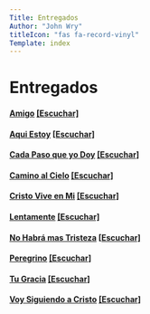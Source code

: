 ```yaml
---
Title: Entregados
Author: "John Wry"
titleIcon: "fas fa-record-vinyl"
Template: index
---
```


# Entregados

#### [Amigo]() [[Escuchar]](https://cloud.cc3d.org/index.php/s/eQsDkywBXYWQyew)

#### [Aqui Estoy]() [[Escuchar]](https://cloud.cc3d.org/index.php/s/eTHAyrHf4W2jLzN)

#### [Cada Paso que yo Doy]() [[Escuchar]](https://cloud.cc3d.org/index.php/s/ZMB6EfyS2ezmiGg)

#### [Camino al Cielo]() [[Escuchar]](https://cloud.cc3d.org/index.php/s/BkgrLQsJiEaNF6J)

#### [Cristo Vive en Mi]() [[Escuchar]](https://cloud.cc3d.org/index.php/s/5okg7EDYL2na7Hg)

#### [Lentamente]() [[Escuchar]](https://cloud.cc3d.org/index.php/s/bCqyrW7sbszcwrJ)

#### [No Habrá mas Tristeza]() [[Escuchar]](https://cloud.cc3d.org/index.php/s/XbBDeDDNLgzTJjc)

#### [Peregrino]() [[Escuchar]](https://cloud.cc3d.org/index.php/s/9pi28xZQgBJB9oJ)

#### [Tu Gracia]() [[Escuchar]](https://cloud.cc3d.org/index.php/s/mDqFoDCGFsxPwMJ)

#### [Voy Siguiendo a Cristo]() [[Escuchar]](https://cloud.cc3d.org/index.php/s/QQoaoEkqzctTzNJ)